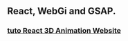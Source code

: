 ## React, WebGi and GSAP.

### [tuto React 3D Animation Website](https://www.youtube.com/watch?v=IyBhFma4H1A)
